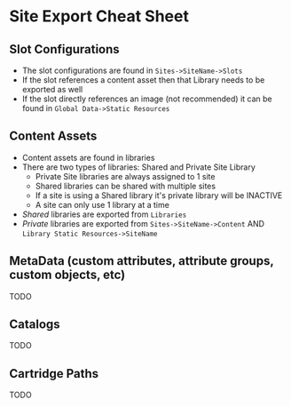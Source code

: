 # Site Export Cheat Sheet

## Slot Configurations

- The slot configurations are found in `Sites->SiteName->Slots`
- If the slot references a content asset then that Library needs to be exported as well
- If the slot directly references an image (not recommended) it can be found in `Global Data->Static Resources`

## Content Assets

- Content assets are found in libraries
- There are two types of libraries: Shared and Private Site Library
    - Private Site libraries are always assigned to 1 site
    - Shared libraries can be shared with multiple sites
    - If a site is using a Shared library it's private library will be INACTIVE
    - A site can only use 1 library at a time
- *Shared* libraries are exported from `Libraries`
- *Private* libraries are exported from `Sites->SiteName->Content` AND `Library Static Resources->SiteName`

## MetaData (custom attributes, attribute groups, custom objects, etc)

TODO

## Catalogs

TODO

## Cartridge Paths

TODO

